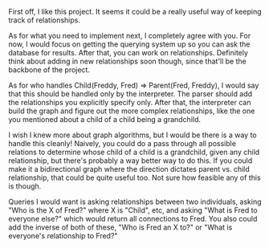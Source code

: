 First off, I like this project. It seems it could be a really useful way of
keeping track of relationships.

As for what you need to implement next, I completely agree with you. For now, I
would focus on getting the querying system up so you can ask the database for
results. After that, you can work on relationships. Definitely think about
adding in new relationships soon though, since that'll be the backbone of the
project.

As for who handles Child(Freddy, Fred) => Parent(Fred, Freddy), I would say that
this should be handled only by the interpreter. The parser should add the
relationships you explicitly specify only. After that, the interpreter can build
the graph and figure out the more complex relationships, like the one you
mentioned about a child of a child being a grandchild.

I wish I knew more about graph algorithms, but I would be there is a way to
handle this cleanly! Naively, you could do a pass through all possible relations
to determine whose child of a child is a grandchild, given any child
relationship, but there's probably a way better way to do this. If you could
make it a bidirectional graph where the direction dictates parent vs. child
relationship, that could be quite useful too. Not sure how feasible any of this
is though.

Queries I would want is asking relationships between two individuals, asking
"Who is the X of Fred?" where X is "Child", etc, and asking "What is Fred to
everyone else?" which would return all connections to Fred. You also could add
the inverse of both of these, "Who is Fred an X to?" or "What is everyone's
relationship to Fred?"
